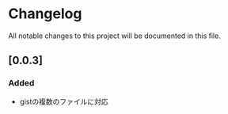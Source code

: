 # Changelog

All notable changes to this project will be documented in this file.

## [0.0.3]

### Added

- gistの複数のファイルに対応